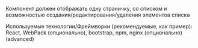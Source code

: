 Компонент должен отображать одну страничку, 
со списком и возможностью создания/редактирования/удаления элементов списка

Используемые технологии/Фреймворки (рекомендуемые, как пример): 
React, WebPack (опционально), bootstrap, npm, nginx (опционально)(advanced)